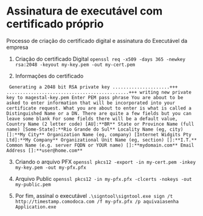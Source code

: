 # Assinatura de executável com certificado próprio
Processo de criação do certificado digital e assinatura do Executável da empresa

1.  Criação do certificado Digital
`openssl req -x509 -days 365 -newkey rsa:2048 -keyout my-key.pem -out my-cert.pem`

2.  Informações do certificado

`
Generating a 2048 bit RSA private key
.....................+++
.............................................+++
writing new private key to magestal-key.pem
Enter PEM pass phrase
You are about to be asked to enter information that will be incorporated
into your certificate request.
What you are about to enter is what is called a Distinguished Name or a DN.
There are quite a few fields but you can leave some blank
For some fields there will be a default value,
Country Name (2 letter code) [AU]:**BR**
State or Province Name (full name) [Some-State]:**Rio Grande do Sul**
Locality Name (eg, city) []:**My City**
Organization Name (eg, company) [Internet Widgits Pty Ltd]:**My Company**
Organizational Unit Name (eg, section) []:**I.T.**
Common Name (e.g. server FQDN or YOUR name) []:**mydomain.com**
Email Address []:**user@home.com**`

3.  Criando o arquivo PFX
`openssl pkcs12 -export -in my-cert.pem -inkey my-key.pem -out my-pfx.pfx`

4.  Arquivo Public
`openssl pkcs12 -in my-pfx.pfx -clcerts -nokeys -out my-public.pem`

5.  Por fim, assinal o executável
`.\signtool\signtool.exe sign /t http://timestamp.comodoca.com /f my-pfx.pfx /p aquivaiasenha Application.exe`
